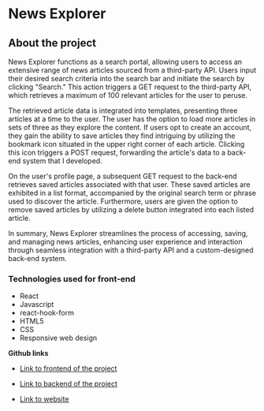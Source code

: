 # News Explorer

## About the project

News Explorer functions as a search portal, allowing users to access an extensive range of news articles sourced from a third-party API. Users input their desired search criteria into the search bar and initiate the search by clicking "Search." This action triggers a GET request to the third-party API, which retrieves a maximum of 100 relevant articles for the user to peruse.

The retrieved article data is integrated into templates, presenting three articles at a time to the user. The user has the option to load more articles in sets of three as they explore the content. If users opt to create an account, they gain the ability to save articles they find intriguing by utilizing the bookmark icon situated in the upper right corner of each article. Clicking this icon triggers a POST request, forwarding the article's data to a back-end system that I developed.

On the user's profile page, a subsequent GET request to the back-end retrieves saved articles associated with that user. These saved articles are exhibited in a list format, accompanied by the original search term or phrase used to discover the article. Furthermore, users are given the option to remove saved articles by utilizing a delete button integrated into each listed article.

In summary, News Explorer streamlines the process of accessing, saving, and managing news articles, enhancing user experience and interaction through seamless integration with a third-party API and a custom-designed back-end system.

### Technologies used for front-end

- React
- Javascript
- react-hook-form
- HTML5
- CSS
- Responsive web design

**Github links**

- [Link to frontend of the project](https://github.com/Ian-Diz/news-explorer-frontend)

- [Link to backend of the project](https://github.com/Ian-Diz/news-explorer-backend)

- [Link to website](https://www.newsexplorer.ignorelist.com/)
